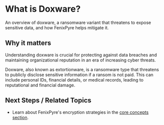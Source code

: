 # What is Doxware?

An overview of doxware, a ransomware variant that threatens to expose sensitive data, and how FenixPyre helps mitigate it.


## Why it matters
Understanding doxware is crucial for protecting against data breaches and maintaining organizational reputation in an era of increasing cyber threats.

Doxware, also known as extortionware, is a ransomware type that threatens to publicly disclose sensitive information if a ransom is not paid. This can include personal IDs, financial details, or medical records, leading to reputational and financial damage.

## Next Steps / Related Topics
- Learn about FenixPyre's encryption strategies in the [core concepts section](/02-core-concepts/index).
